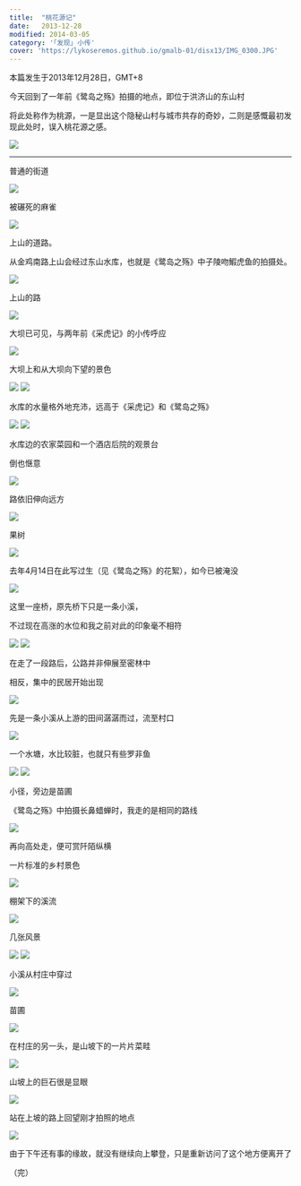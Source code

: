 ```yaml
---
title:  "桃花源记"
date:   2013-12-28
modified: 2014-03-05
category: '｢发现｣ 小传'
cover: 'https://lykoseremos.github.io/gmalb-01/disx13/IMG_0300.JPG'
---
```

本篇发生于2013年12月28日，GMT+8

今天回到了一年前《鹭岛之殇》拍摄的地点，即位于洪济山的东山村

将此处称作为桃源，一是显出这个隐秘山村与城市共存的奇妙，二则是感慨最初发现此处时，误入桃花源之感。

<img class='disc' src='https://lykoseremos.github.io/gmalb-01/disx13/psb.JPG'>

---

普通的街道

<img class='disc' src='https://lykoseremos.github.io/gmalb-01/disx13/IMG_0282.JPG'>

被碾死的麻雀

<img class='disc' src='https://lykoseremos.github.io/gmalb-01/disx13/IMG_0283.JPG'>

上山的道路。

从金鸡南路上山会经过东山水库，也就是《鹭岛之殇》中子陵吻鰕虎鱼的拍摄处。

<img class='disc' src='https://lykoseremos.github.io/gmalb-01/disx13/IMG_0284.JPG'>

上山的路

<img class='disc' src='https://lykoseremos.github.io/gmalb-01/disx13/IMG_0285.JPG'>

大坝已可见，与两年前《采虎记》的小传呼应

<img class='disc' src='https://lykoseremos.github.io/gmalb-01/disx13/IMG_0286.JPG'>

大坝上和从大坝向下望的景色

<img class='disc' src='https://lykoseremos.github.io/gmalb-01/disx13/IMG_0287.JPG'>

<img class='disc' src='https://lykoseremos.github.io/gmalb-01/disx13/IMG_0288.JPG'>

水库的水量格外地充沛，远高于《采虎记》和《鹭岛之殇》

<img class='disc' src='https://lykoseremos.github.io/gmalb-01/disx13/IMG_0289.JPG'>

<img class='disc' src='https://lykoseremos.github.io/gmalb-01/disx13/IMG_0290.JPG'>

水库边的农家菜园和一个酒店后院的观景台

倒也惬意

<img class='disc' src='https://lykoseremos.github.io/gmalb-01/disx13/IMG_0291.JPG'>

路依旧伸向远方

<img class='disc' src='https://lykoseremos.github.io/gmalb-01/disx13/IMG_0292.JPG'>

果树

<img class='disc' src='https://lykoseremos.github.io/gmalb-01/disx13/IMG_0293.JPG'>

去年4月14日在此写过生（见《鹭岛之殇》的花絮），如今已被淹没

<img class='disc' src='https://lykoseremos.github.io/gmalb-01/disx13/IMG_0294.JPG'>

这里一座桥，原先桥下只是一条小溪，

不过现在高涨的水位和我之前对此的印象毫不相符

<img class='disc' src='https://lykoseremos.github.io/gmalb-01/disx13/IMG_0295.JPG'>

<img class='disc' src='https://lykoseremos.github.io/gmalb-01/disx13/IMG_0296.JPG'>

在走了一段路后，公路并非伸展至密林中

相反，集中的民居开始出现

<img class='disc' src='https://lykoseremos.github.io/gmalb-01/disx13/IMG_0297.JPG'>

先是一条小溪从上游的田间潺潺而过，流至村口

<img class='disc' src='https://lykoseremos.github.io/gmalb-01/disx13/IMG_0298.JPG'>

一个水塘，水比较脏，也就只有些罗非鱼

<img class='disc' src='https://lykoseremos.github.io/gmalb-01/disx13/IMG_0299.JPG'>

<img class='disc' src='https://lykoseremos.github.io/gmalb-01/disx13/IMG_0300.JPG'>

小径，旁边是苗圃

《鹭岛之殇》中拍摄长鼻蜡蝉时，我走的是相同的路线

<img class='disc' src='https://lykoseremos.github.io/gmalb-01/disx13/IMG_0301.JPG'>

再向高处走，便可赏阡陌纵横

一片标准的乡村景色

<img class='disc' src='https://lykoseremos.github.io/gmalb-01/disx13/IMG_0302.JPG'>

棚架下的溪流

<img class='disc' src='https://lykoseremos.github.io/gmalb-01/disx13/IMG_0303.JPG'>

几张风景

<img class='disc' src='https://lykoseremos.github.io/gmalb-01/disx13/IMG_0304.JPG'>

<img class='disc' src='https://lykoseremos.github.io/gmalb-01/disx13/IMG_0305.JPG'>

小溪从村庄中穿过

<img class='disc' src='https://lykoseremos.github.io/gmalb-01/disx13/IMG_0306.JPG'>

苗圃

<img class='disc' src='https://lykoseremos.github.io/gmalb-01/disx13/IMG_0307.JPG'>

在村庄的另一头，是山坡下的一片片菜畦

<img class='disc' src='https://lykoseremos.github.io/gmalb-01/disx13/IMG_0308.JPG'>

山坡上的巨石很是显眼

<img class='disc' src='https://lykoseremos.github.io/gmalb-01/disx13/IMG_0310.JPG'>

站在上坡的路上回望刚才拍照的地点

<img class='disc' src='https://lykoseremos.github.io/gmalb-01/disx13/IMG_0311.JPG'>


由于下午还有事的缘故，就没有继续向上攀登，只是重新访问了这个地方便离开了

（完）
